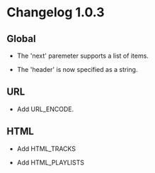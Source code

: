 # Changelog 1.0.3

## Global

- The 'next' paremeter supports a list of items.

- The 'header' is now specified as a string.

## URL

- Add URL_ENCODE.

## HTML

- Add HTML_TRACKS

- Add HTML_PLAYLISTS
